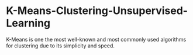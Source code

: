 # K-Means-Clustering-Unsupervised-Learning
K-Means is one the most well-known and most commonly used algorithms for clustering due to its simplicity and speed. 
